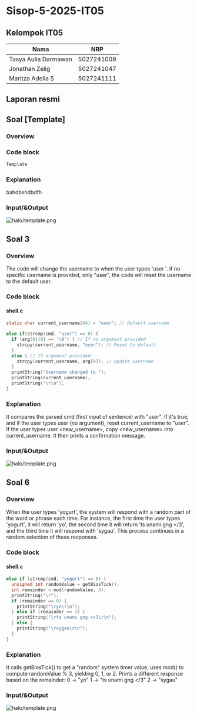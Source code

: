# Sisop-5-2025-IT05

## Kelompok IT05

Nama | NRP
--- | ---
Tasya Aulia Darmawan | 5027241009
Jonathan Zelig | 5027241047
Maritza Adelia S | 5027241111

## Laporan resmi

## Soal [Template]
### Overview
### Code block
```c
Template
```
### Explanation
bahdbshdbdfh

### Input/&Output
![halo/template.png](assets/soal_1/template.png)

## Soal 3
### Overview
The code will change the username to <username> when the user types 'user <username>'.
If no specific username is provided, only "user", the code will reset the username to the default user.

### Code block
#### shell.c
```c
static char current_username[64] = "user"; // Default username

else if(strcmp(cmd, "user") == 0) { 
  if (arg[0][0] == '\0') { // If no argument provided
    strcpy(current_username, "user"); // Reset to default
  }
  else { // If argument provided
    strcpy(current_username, arg[0]); // Update username
  }
  printString("Username changed to ");
  printString(current_username);
  printString("\r\n");
}
```
### Explanation
It compares the parsed cmd (first input of sentence) with "user". If it's true, and if the user types user (no argument), reset current_username to "user".
If the user types user <new_username>, copy <new_username> into current_username. It then prints a confirmation message.

### Input/&Output
![halo/template.png](assets/soal_1/template.png)

## Soal 6
### Overview
When the user types 'yogurt', the system will respond with a random part of the word or phrase each time. For instance, the first time the user types 'yogurt', it will return 'yo', the second time it will return 'ts unami gng </3', and the third time it will respond with 'sygau'. This process continues in a random selection of these responses.

### Code block
#### shell.c
```c
else if (strcmp(cmd, "yogurt") == 0) {
  unsigned int randomValue = getBiosTick();
  int remainder = mod(randomValue, 3);
  printString("\r");
  if (remainder == 0) {
    printString("\ryo\r\n");
  } else if (remainder == 1) {
    printString("\rts unami gng </3\r\n");
  } else {
    printString("\rsygau\r\n");
  }
}
```
### Explanation
It calls getBiosTick() to get a "random" system timer value, uses mod() to compute randomValue % 3, yielding 0, 1, or 2.
Prints a different response based on the remainder:
0 → "yo"
1 → "ts unami gng </3"
2 → "sygau"

### Input/&Output
![halo/template.png](assets/soal_1/template.png)
